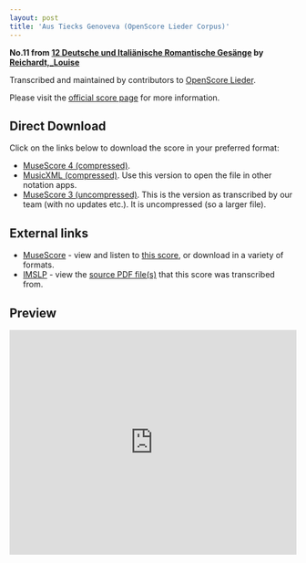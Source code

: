 ```yaml
---
layout: post
title: 'Aus Tiecks Genoveva (OpenScore Lieder Corpus)'
---
```


__No.11 from [12 Deutsche und Italiänische Romantische Gesänge](https://fourscoreandmore.org/OpenScore/Reichardt%2C_Louise/12_Deutsche_und_Itali%C3%A4nische_Romantische_Ges%C3%A4nge/) by [Reichardt,_Louise](https://fourscoreandmore.org/OpenScore/Reichardt%2C_Louise)__

Transcribed and maintained by contributors to [OpenScore Lieder].

Please visit the [official score page] for more information.

[official score page]: https://musescore.com/openscore-lieder-corpus/scores/5002111
[OpenScore Lieder]: https://musescore.com/openscore-lieder-corpus

## Direct Download

Click on the links below to download the score in your preferred format:
- [MuseScore 4 (compressed)](https://fourscoreandmore.org/OpenScore/Reichardt%2C_Louise/12_Deutsche_und_Itali%C3%A4nische_Romantische_Ges%C3%A4nge/11_Aus_Tiecks_Genoveva.mscz).
- [MusicXML (compressed)](https://fourscoreandmore.org/OpenScore/Reichardt%2C_Louise/12_Deutsche_und_Itali%C3%A4nische_Romantische_Ges%C3%A4nge/11_Aus_Tiecks_Genoveva.mxl). Use this version to open the file in other notation apps.
- [MuseScore 3 (uncompressed)](https://raw.githubusercontent.com/OpenScore/Lieder/refs/heads/main/scores/Reichardt%2C_Louise/12_Deutsche_und_Itali%C3%A4nische_Romantische_Ges%C3%A4nge/11_Aus_Tiecks_Genoveva/lc5002111.mscx). This is the version as transcribed by our team (with no updates etc.). It is uncompressed (so a larger file).

## External links

- [MuseScore] - view and listen to [this score][MuseScore], or download in a variety of formats.
- [IMSLP] - view the [source PDF file(s)][IMSLP] that this score was transcribed from.

[MuseScore]: https://musescore.com/score/5002111
[IMSLP]: https://imslp.org/wiki/Special:ReverseLookup/511856

## Preview

<iframe width="100%" height="394" src="https://musescore.com/openscore-lieder-corpus/scores/5002111/embed" frameborder="0" allowfullscreen allow="autoplay; fullscreen"></iframe>
